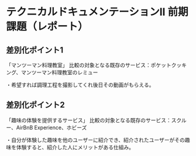 # テクニカルドキュメンテーションII 前期課題（レポート）

## 差別化ポイント1
「マンツーマン料理教室」
比較の対象となる既存のサービス：ポケットクッキング、マンツーマン料理教室のレミュー

・希望すれば調理工程を撮影してくれ後日その動画がもらえる。

## 差別化ポイント2
「趣味の体験を提供するサービス」
比較の対象となる既存のサービス：スクルー、AirBnB Experience、ホビーズ

・自分が体験した趣味を他のユーザーに紹介でき、紹介されたユーザーがその趣味を体験すると、紹介した人にメリットがある仕組み。